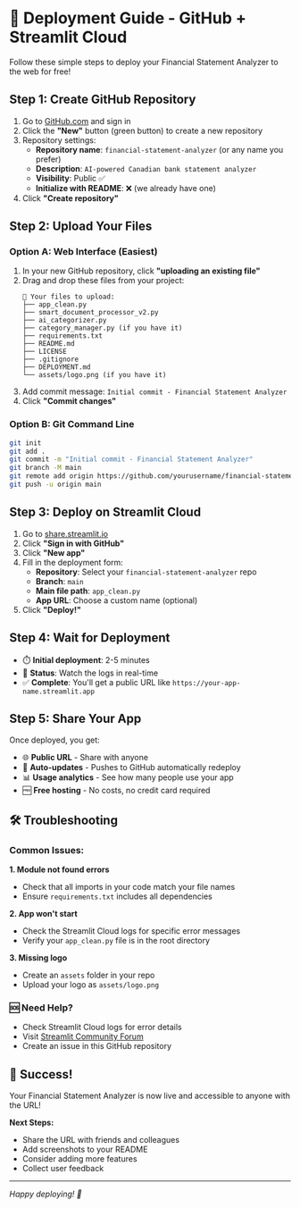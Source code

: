 # 🚀 Deployment Guide - GitHub + Streamlit Cloud

Follow these simple steps to deploy your Financial Statement Analyzer to the web for free!

## Step 1: Create GitHub Repository

1. Go to [GitHub.com](https://github.com) and sign in
2. Click the **"New"** button (green button) to create a new repository
3. Repository settings:
   - **Repository name**: `financial-statement-analyzer` (or any name you prefer)
   - **Description**: `AI-powered Canadian bank statement analyzer`
   - **Visibility**: Public ✅
   - **Initialize with README**: ❌ (we already have one)
4. Click **"Create repository"**

## Step 2: Upload Your Files

### Option A: Web Interface (Easiest)
1. In your new GitHub repository, click **"uploading an existing file"**
2. Drag and drop these files from your project:
   ```
   📁 Your files to upload:
   ├── app_clean.py
   ├── smart_document_processor_v2.py  
   ├── ai_categorizer.py
   ├── category_manager.py (if you have it)
   ├── requirements.txt
   ├── README.md
   ├── LICENSE
   ├── .gitignore
   ├── DEPLOYMENT.md
   └── assets/logo.png (if you have it)
   ```
3. Add commit message: `Initial commit - Financial Statement Analyzer`
4. Click **"Commit changes"**

### Option B: Git Command Line
```bash
git init
git add .
git commit -m "Initial commit - Financial Statement Analyzer"
git branch -M main
git remote add origin https://github.com/yourusername/financial-statement-analyzer.git
git push -u origin main
```

## Step 3: Deploy on Streamlit Cloud

1. Go to [share.streamlit.io](https://share.streamlit.io)
2. Click **"Sign in with GitHub"**
3. Click **"New app"**
4. Fill in the deployment form:
   - **Repository**: Select your `financial-statement-analyzer` repo
   - **Branch**: `main`
   - **Main file path**: `app_clean.py`
   - **App URL**: Choose a custom name (optional)
5. Click **"Deploy!"**

## Step 4: Wait for Deployment

- ⏱️ **Initial deployment**: 2-5 minutes
- 🔄 **Status**: Watch the logs in real-time
- ✅ **Complete**: You'll get a public URL like `https://your-app-name.streamlit.app`

## Step 5: Share Your App

Once deployed, you get:
- 🌐 **Public URL** - Share with anyone
- 🔄 **Auto-updates** - Pushes to GitHub automatically redeploy
- 📊 **Usage analytics** - See how many people use your app
- 🆓 **Free hosting** - No costs, no credit card required

## 🛠️ Troubleshooting

### Common Issues:

**1. Module not found errors**
- Check that all imports in your code match your file names
- Ensure `requirements.txt` includes all dependencies

**2. App won't start**
- Check the Streamlit Cloud logs for specific error messages
- Verify your `app_clean.py` file is in the root directory

**3. Missing logo**
- Create an `assets` folder in your repo
- Upload your logo as `assets/logo.png`

### 🆘 Need Help?
- Check Streamlit Cloud logs for error details
- Visit [Streamlit Community Forum](https://discuss.streamlit.io/)
- Create an issue in this GitHub repository

## 🎉 Success!

Your Financial Statement Analyzer is now live and accessible to anyone with the URL!

**Next Steps:**
- Share the URL with friends and colleagues
- Add screenshots to your README
- Consider adding more features
- Collect user feedback

---

*Happy deploying! 🚀* 